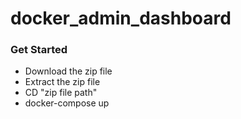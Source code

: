 # docker_admin_dashboard
### Get Started
- Download the zip file 
- Extract the zip file
- CD "zip file path"
- docker-compose up
